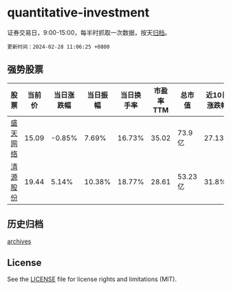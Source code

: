 # quantitative-investment

证券交易日，9:00-15:00，每半时抓取一次数据，按天[归档](archives)。

`更新时间：2024-02-28 11:06:25 +0800`

## 强势股票

|股票|当前价|当日涨跌幅|当日振幅|当日换手率|市盈率TTM|总市值|近10日涨跌幅|
|----|----|----|----|----|----|----|----|
|[盛天网络](https://xueqiu.com/S/SZ300494)|15.09|-0.85%|7.69%|16.73%|35.02|73.9亿|27.13%|
|[清源股份](https://xueqiu.com/S/SH603628)|19.44|5.14%|10.38%|18.77%|28.61|53.23亿|31.8%|

## 历史归档

[archives](archives)

## License

See the [LICENSE](LICENSE) file for license rights and limitations (MIT).